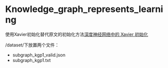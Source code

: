 # Knowledge_graph_represents_learning


使用Xavier初始化替代原文的初始化方法[深度神经网络中的 Xavier 初始化](https://prateekvjoshi.com/2016/03/29/understanding-xavier-initialization-in-deep-neural-networks/)

/dataset/下放置两个文件：
- subgraph_kgp1_valid.json
- subgraph_kgp1.txt